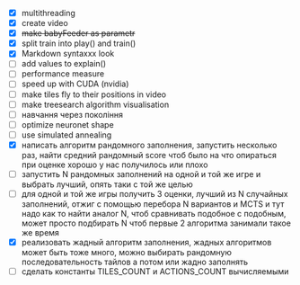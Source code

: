 - [x] multithreading
- [x] create video
- [x] ~~make babyFeeder as parametr~~
- [x] split train into play() and train()
- [x] Markdown syntaxxx look 
- [ ] add values to explain()
- [ ] performance measure
- [ ] speed up with CUDA (nvidia)
- [ ] make tiles fly to their positions in video
- [ ] make treesearch algorithm visualisation
- [ ] навчання через покоління 
- [ ] optimize neuronet shape 
- [ ] use simulated annealing
- [x] написать алгоритм рандомного заполнения, запустить несколько раз, найти средний рандомный score чтоб было на что опираться при оценке хорошо у нас получилось или плохо
- [ ] запустить N рандомных заполнений на одной и той же игре и выбрать лучший, опять таки с той же целью
- [ ] для одной и той же игры получить 3 оценки, лучший из N случайных заполнений, отжиг с помощью перебора N вариантов и MCTS и тут надо как то найти аналог N, чтоб сравнивать подобное с подобным, может просто подбирать N чтоб первые 2 алгоритма занимали такое же время
- [x] реализовать жадный алгоритм заполнения, жадных алгоритмов может быть тоже много, можно выбирать рандомную последовательность тайлов а потом или жадно заполнять
- [ ] сделать константы TILES_COUNT и ACTIONS_COUNT вычисляемыми
